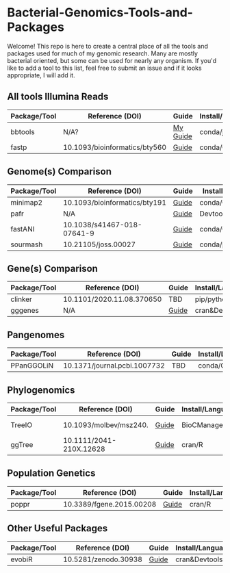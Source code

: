 # Bacterial-Genomics-Tools-and-Packages

Welcome! This repo is here to create a central place of all the tools and packages used for much of my genomic research. Many are mostly bacterial oriented, but some can be used for nearly any organism. If you'd like to add a tool to this list, feel free to submit an issue and if it looks appropriate, I will add it.


## All tools Illumina Reads
  |Package/Tool|Reference (DOI)|Guide|Install/Language|Github/CRAN|
  |------------|---------|------|---------------|-----------|
  |bbtools|N/A?|[My Guide](/BBtools_guide.md)|conda/java|??|
  |fastp|10.1093/bioinformatics/bty560|[Guide](https://github.com/OpenGene/fastp)|conda/C++|https://github.com/OpenGene/fastp|


## Genome(s) Comparison

  |Package/Tool|Reference (DOI)|Guide|Install/Language|Github|
  |------------|---------|------|---------------|-----------|
  |minimap2|10.1093/bioinformatics/bty191|[Guide](https://github.com/lh3/minimap2#uguide)|conda/C|https://github.com/lh3/minimap2#uguide|
  |pafr|N/A|[Guide](https://cran.r-project.org/web/packages/pafr/vignettes/Introduction_to_pafr.html)|Devtools/R|https://github.com/dwinter/pafr|
  |fastANI|10.1038/s41467-018-07641-9|[Guide](https://github.com/ParBLiSS/FastANI)|conda/C++|https://github.com/ParBLiSS/FastANI|
  |sourmash|10.21105/joss.00027|[Guide](https://sourmash.readthedocs.io/en/latest/)|conda/python&rust|https://github.com/dib-lab/sourmash|


## Gene(s) Comparison

 |Package/Tool|Reference (DOI)|Guide|Install/Language|Github|
 |------------|---------|------|---------------|-----------|
 |clinker|10.1101/2020.11.08.370650|TBD|pip/python|https://github.com/gamcil/clinker|
 |gggenes|N/A|[Guide](https://wilkox.org/gggenes/)|cran&Devtools/R|https://github.com/wilkox/gggenes|


## Pangenomes

  |Package/Tool|Reference (DOI)|Guide|Install/Language|Github|
  |------------|---------|------|---------------|-----------|
  |PPanGGOLiN|10.1371/journal.pcbi.1007732|TBD|conda/C|https://github.com/labgem/PPanGGOLiN|


## Phylogenomics
  
  |Package/Tool|Reference (DOI)|Guide|Install/Language|Github|
  |------------|---------|------|---------------|-----------|
  |TreeIO|10.1093/molbev/msz240.|[Guide](https://yulab-smu.top/treedata-book/chapter1.html)|BioCManager/R|https://github.com/YuLab-SMU/treeio|
  |ggTree|10.1111/2041-210X.12628|[Guide](https://guangchuangyu.github.io/ggtree-book/short-introduction-to-r.html)|cran/R|https://github.com/YuLab-SMU/ggtree|
  

## Population Genetics

 |Package/Tool|Reference (DOI)|Guide|Install/Language|Github|
 |------------|---------|------|---------------|-----------|
 |poppr|10.3389/fgene.2015.00208|[Guide](http://grunwaldlab.github.io/Population_Genetics_in_R/First_Steps.html)|cran/R|https://github.com/grunwaldlab/poppr|

  
## Other Useful Packages
  
  |Package/Tool|Reference (DOI)|Guide|Install/Language|Github|
 |------------|---------|------|---------------|-----------|
 |evobiR|10.5281/zenodo.30938|[Guide](http://coleoguy.github.io/evobir.html#supermatrix)|cran&Devtools/R|https://github.com/coleoguy/evobir|

